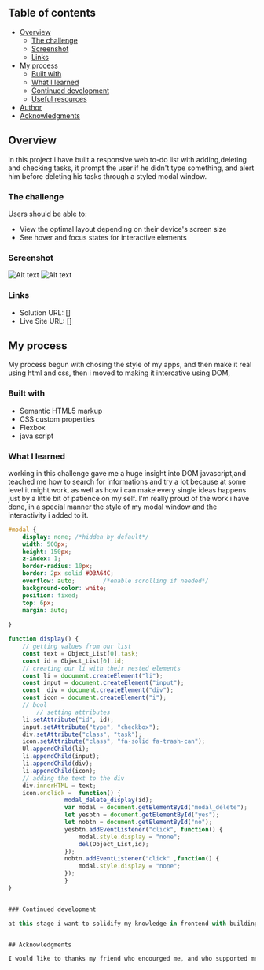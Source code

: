 
## Table of contents

- [Overview](#overview)
  - [The challenge](#the-challenge)
  - [Screenshot](#screenshot)
  - [Links](#links)
- [My process](#my-process)
  - [Built with](#built-with)
  - [What I learned](#what-i-learned)
  - [Continued development](#continued-development)
  - [Useful resources](#useful-resources)
- [Author](#author)
- [Acknowledgments](#acknowledgments)

## Overview
in this project i have built a  responsive web to-do list with adding,deleting and checking tasks, it prompt the user  if he didn't type something, and alert him before deleting his tasks through a styled modal window.

### The challenge

Users should be able to:

- View the optimal layout depending on their device's screen size
- See hover and focus states for interactive elements

### Screenshot

![Alt text](<./screeshots/desktop-design.png>)
![Alt text](<./screeshots/mobile-design.png>)

### Links

- Solution URL: []
- Live Site URL: []

## My process
My process begun with chosing the style of my apps,  and then make it real using html and css, then i moved to making it intercative using DOM, 

### Built with

- Semantic HTML5 markup
- CSS custom properties
- Flexbox
- java script

### What I learned
 working in this challenge gave me a huge insight into DOM javascript,and teached me how to search for informations and try a lot because at some level it might work, as well as how i can make every single ideas  happens just by a little bit of patience on my self.
I'm really proud of the work i have done, in a special manner the style of my modal window and the interactivity i added to it.
 
```css
#modal {
    display: none; /*hidden by default*/
    width: 500px;
    height: 150px;
    z-index: 1;
    border-radius: 10px;
    border: 2px solid #D3A64C;
    overflow: auto;        /*enable scrolling if needed*/
    background-color: white;
    position: fixed;
    top: 6px;
    margin: auto;
    
}
```
```js
function display() {
    // getting values from our list 
    const text = Object_List[0].task;
    const id = Object_List[0].id;
    // creating our li with their nested elements
    const li = document.createElement("li");
    const input = document.createElement("input");
    const  div = document.createElement("div");
    const icon = document.createElement("i");
    // bool 
        // setting attributes
    li.setAttribute("id", id);
    input.setAttribute("type", "checkbox");
    div.setAttribute("class", "task");
    icon.setAttribute("class", "fa-solid fa-trash-can");
    Ul.appendChild(li);
    li.appendChild(input);
    li.appendChild(div);
    li.appendChild(icon);
    // adding the text to the div
    div.innerHTML = text;
    icon.onclick =  function() {
                modal_delete_display(id);
                var modal = document.getElementById("modal_delete");
                let yesbtn = document.getElementById("yes");
                let nobtn = document.getElementById("no");
                yesbtn.addEventListener("click", function() {
                    modal.style.display = "none";
                    del(Object_List,id);
                });
                nobtn.addEventListener("click" ,function() {
                    modal.style.display = "none";
                });
                }
}


### Continued development

at this stage i want to solidify my knowledge in frontend with building more projects.


## Acknowledgments

I would like to thanks my friend who encourged me, and who supported me the moment i shed light on my work

